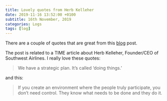 ```yaml
---
title: Lovely quotes from Herb Kelleher
date: 2019-11-16 13:52:00 +0100
subtitle: 16th November, 2019
categories: Logs
tags: [log]
---
```


There are a couple of quotes that are great from this [blog](https://maeda.pm/2019/01/12/herb-kelleher-1931-2019/) post.

The post is related to a TIME article about Herb Kelleher, Founder/CEO of Southwest Airlines. I really love these quotes:

> We have a strategic plan. It’s called ‘doing things.’

and this:

> If you create an environment where the people truly participate, you don’t need control. They know what needs to be done and they do it.